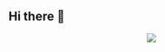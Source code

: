 ## Hi there 👋

<p align="center">
  <a href="https://solved.ac/profile/xodnd"><img src="https://github-readme-solvedac-hyp3rflow.vercel.app/api/?handle=xodnd"></a><br>
</p>
